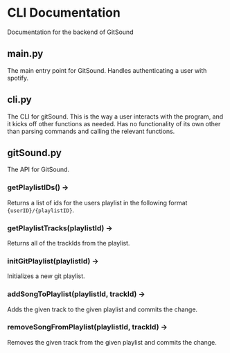 # CLI Documentation

Documentation for the backend of GitSound

## main.py

The main entry point for GitSound. Handles authenticating a user with spotify.

## cli.py

The CLI for gitSound. This is the way a user interacts with the program, and it
kicks off other functions as needed. Has no functionality of its own other than
parsing commands and calling the relevant functions.

## gitSound.py

The API for GitSound.

### getPlaylistIDs() ->

Returns a list of ids for the users playlist in the following format `{userID}/{playlistID}`.

### getPlaylistTracks(playlistId) ->

Returns all of the trackIds from the playlist.

### initGitPlaylist(playlistId) ->

Initializes a new git playlist.

### addSongToPlaylist(playlistId, trackId) ->

Adds the given track to the given playlist and commits the change.

### removeSongFromPlaylist(playlistId, trackId) ->

Removes the given track from the given playlist and commits the change.
